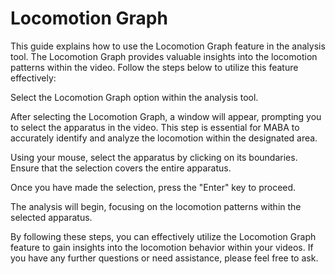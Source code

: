 # Locomotion Graph

This guide explains how to use the Locomotion Graph feature in the analysis tool. The Locomotion Graph provides valuable insights into the locomotion patterns within the video. Follow the steps below to utilize this feature effectively:

Select the Locomotion Graph option within the analysis tool.

After selecting the Locomotion Graph, a window will appear, prompting you to select the apparatus in the video. This step is essential for MABA to accurately identify and analyze the locomotion within the designated area.

Using your mouse, select the apparatus by clicking on its boundaries. Ensure that the selection covers the entire apparatus.

Once you have made the selection, press the "Enter" key to proceed.

The analysis will begin, focusing on the locomotion patterns within the selected apparatus.

By following these steps, you can effectively utilize the Locomotion Graph feature to gain insights into the locomotion behavior within your videos. If you have any further questions or need assistance, please feel free to ask.
